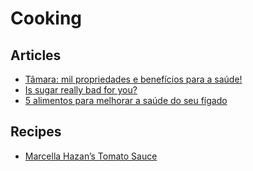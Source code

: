 # Cooking

## Articles

- [Tâmara: mil propriedades e benefícios para a saúde!](https://www.greenme.com.br/usos-beneficios/4620-tamara-mil-propriedades-e-os-beneficios-para-a-saude)
- [Is sugar really bad for you?](https://www.bbc.com/future/article/20180918-is-sugar-really-bad-for-you)
- [5 alimentos para melhorar a saúde do seu fígado](https://www.bbc.com/portuguese/geral-50360627)

## Recipes

- [Marcella Hazan’s Tomato Sauce](https://cooking.nytimes.com/recipes/1015178-marcella-hazans-tomato-sauce)
